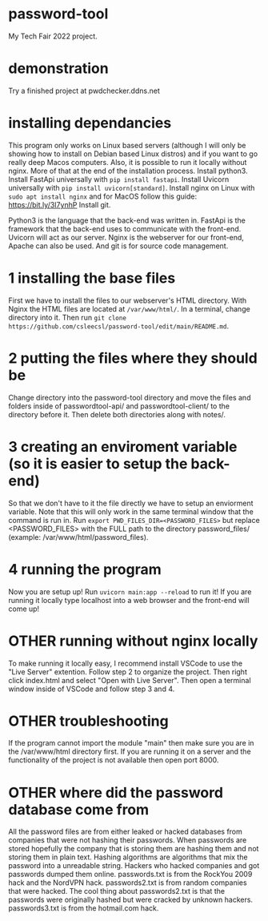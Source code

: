 # password-tool
My Tech Fair 2022 project.

# demonstration
Try a finished project at pwdchecker.ddns.net

# installing dependancies
This program only works on Linux based servers (although I will only be showing how to install on Debian based Linux distros) and if you want to go really deep 
Macos computers. Also, it is possible to run it locally without nginx. More of that at the end of the installation process.
Install python3.
Install FastApi universally with `pip install fastapi`.
Install Uvicorn universally with `pip install uvicorn[standard]`.
Install nginx on Linux with `sudo apt install nginx` and for MacOS follow this guide: https://bit.ly/3I7ynhP
Install git.

Python3 is the language that the back-end was written in. FastApi is the framework that the back-end uses to communicate with the front-end. Uvicorn will act as our 
server. Nginx is the webserver for our front-end, Apache can also be used. And git is for source code management.

# 1 installing the base files
First we have to install the files to our webserver's HTML directory. With Nginx the HTML files are located at `/var/www/html/`. In a terminal, change directory 
into it. Then run `git clone https://github.com/csleecsl/password-tool/edit/main/README.md`.

# 2 putting the files where they should be
Change directory into the password-tool directory and move the files and folders inside of passwordtool-api/ and passwordtool-client/ to the directory before it. 
Then delete both directories along with notes/. 

# 3 creating an enviroment variable (so it is easier to setup the back-end)
So that we don't have to it the file directly we have to setup an enviorment variable. Note that this will only work in the same terminal window that the command is run in. Run `export PWD_FILES_DIR=<PASSWORD_FILES>` but replace <PASSWORD_FILES> with the FULL path to the directory password_files/ (example: /var/www/html/password_files). 

# 4 running the program
Now you are setup up! Run `uvicorn main:app --reload` to run it! If you are running it locally type localhost into a web browser and the front-end will come up!

# OTHER running without nginx locally
To make running it locally easy, I recommend install VSCode to use the "Live Server" extention. Follow step 2 to organize the project. Then right click index.html 
and select "Open with Live Server". Then open a terminal window inside of VSCode and follow step 3 and 4.

# OTHER troubleshooting
If the program cannot import the module "main" then make sure you are in the /var/www/html directory first.
If you are running it on a server and the functionality of the project is not available then open port 8000.

# OTHER where did the password database come from
All the password files are from either leaked or hacked databases from companies that were not hashing their passwords. When passwords are stored hopefully the 
company that is storing them are hashing them and not storing them in plain text. Hashing algorithms are algorithms that mix the password into a unreadable 
string. Hackers who hacked companies and got passwords dumped them online. passwords.txt is from the RockYou 2009 hack and the NordVPN hack. passwords2.txt is 
from random companies that were hacked. The cool thing about passwords2.txt is that the passwords were originally hashed but were cracked by unknown hackers. 
passwords3.txt is from the hotmail.com hack. 
